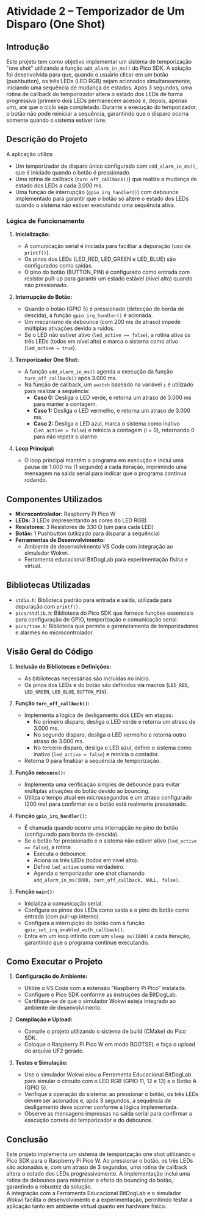 
# Atividade 2 – Temporizador de Um Disparo (One Shot)

## Introdução

Este projeto tem como objetivo implementar um sistema de temporização "one shot" utilizando a função `add_alarm_in_ms()` do Pico SDK. A solução foi desenvolvida para que, quando o usuário clicar em um botão (pushbutton), os três LEDs (LED RGB) sejam acionados simultaneamente, iniciando uma sequência de mudança de estados. Após 3 segundos, uma rotina de callback do temporizador altera o estado dos LEDs de forma progressiva (primeiro dois LEDs permanecem acesos e, depois, apenas um), até que o ciclo seja completado. Durante a execução do temporizador, o botão não pode reiniciar a sequência, garantindo que o disparo ocorra somente quando o sistema estiver livre.

## Descrição do Projeto

A aplicação utiliza:
- Um temporizador de disparo único configurado com `add_alarm_in_ms()`, que é iniciado quando o botão é pressionado.
- Uma rotina de callback (`turn_off_callback()`) que realiza a mudança de estado dos LEDs a cada 3.000 ms.
- Uma função de interrupção (`gpio_irq_handler()`) com debounce implementado para garantir que o botão só altere o estado dos LEDs quando o sistema não estiver executando uma sequência ativa.

### Lógica de Funcionamento

1. **Inicialização:**  
   - A comunicação serial é iniciada para facilitar a depuração (uso de `printf()`).
   - Os pinos dos LEDs (LED_RED, LED_GREEN e LED_BLUE) são configurados como saídas.
   - O pino do botão (BUTTON_PIN) é configurado como entrada com resistor pull-up para garantir um estado estável (nível alto) quando não pressionado.

2. **Interrupção do Botão:**  
   - Quando o botão (GPIO 5) é pressionado (detecção de borda de descida), a função `gpio_irq_handler()` é acionada.
   - Um mecanismo de debounce (com 200 ms de atraso) impede múltiplas ativações devido a ruídos.
   - Se o LED não estiver ativo (`led_active == false`), a rotina ativa os três LEDs (todos em nível alto) e marca o sistema como ativo (`led_active = true`).

3. **Temporizador One Shot:**  
   - A função `add_alarm_in_ms()` agenda a execução da função `turn_off_callback()` após 3.000 ms.
   - Na função de callback, um `switch` baseado na variável `i` é utilizado para realizar a sequência:
     - **Caso 0:** Desliga o LED verde, e retorna um atraso de 3.000 ms para manter a contagem.
     - **Caso 1:** Desliga o LED vermelho, e retorna um atraso de 3.000 ms.
     - **Caso 2:** Desliga o LED azul, marca o sistema como inativo (`led_active = false`) e reinicia a contagem (i = 0), retornando 0 para não repetir o alarme.
     
4. **Loop Principal:**  
   - O loop principal mantém o programa em execução e inclui uma pausa de 1.000 ms (1 segundo) a cada iteração, imprimindo uma mensagem na saída serial para indicar que o programa continua rodando.

## Componentes Utilizados

- **Microcontrolador:** Raspberry Pi Pico W
- **LEDs:** 3 LEDs (representando as cores do LED RGB)
- **Resistores:** 3 Resistores de 330 Ω (um para cada LED)
- **Botão:** 1 Pushbutton (utilizado para disparar a sequência)
- **Ferramentas de Desenvolvimento:**
  - Ambiente de desenvolvimento VS Code com integração ao simulador Wokwi.
  - Ferramenta educacional BitDogLab para experimentação física e virtual.

## Bibliotecas Utilizadas

- `stdio.h`: Biblioteca padrão para entrada e saída, utilizada para depuração com `printf()`.
- `pico/stdlib.h`: Biblioteca do Pico SDK que fornece funções essenciais para configuração de GPIO, temporização e comunicação serial.
- `pico/time.h`: Biblioteca que permite o gerenciamento de temporizadores e alarmes no microcontrolador.
  
## Visão Geral do Código

1. **Inclusão de Bibliotecas e Definições:**
   - As bibliotecas necessárias são incluídas no início.
   - Os pinos dos LEDs e do botão são definidos via macros (`LED_RED`, `LED_GREEN`, `LED_BLUE`, `BUTTON_PIN`).

2. **Função `turn_off_callback()`:**
   - Implementa a lógica de desligamento dos LEDs em etapas:
     - No primeiro disparo, desliga o LED verde e retorna um atraso de 3.000 ms.
     - No segundo disparo, desliga o LED vermelho e retorna outro atraso de 3.000 ms.
     - No terceiro disparo, desliga o LED azul, define o sistema como inativo (`led_active = false`) e reinicia o contador.
   - Retorna 0 para finalizar a sequência de temporização.

3. **Função `debounce()`:**
   - Implementa uma verificação simples de debounce para evitar múltiplas ativações do botão devido ao bouncing.
   - Utiliza o tempo atual em microssegundos e um atraso configurado (200 ms) para confirmar se o botão está realmente pressionado.

4. **Função `gpio_irq_handler()`:**
   - É chamada quando ocorre uma interrupção no pino do botão (configurado para borda de descida).
   - Se o botão for pressionado e o sistema não estiver ativo (`led_active == false`), a rotina:
     - Executa o debounce.
     - Aciona os três LEDs (todos em nível alto).
     - Define `led_active` como verdadeiro.
     - Agenda o temporizador one shot chamando `add_alarm_in_ms(3000, turn_off_callback, NULL, false)`.

5. **Função `main()`:**
   - Inicializa a comunicação serial.
   - Configura os pinos dos LEDs como saída e o pino do botão como entrada (com pull-up interno).
   - Configura a interrupção do botão com a função `gpio_set_irq_enabled_with_callback()`.
   - Entra em um loop infinito com um `sleep_ms(1000)` a cada iteração, garantindo que o programa continue executando.

## Como Executar o Projeto

1. **Configuração do Ambiente:**
   - Utilize o VS Code com a extensão “Raspberry Pi Pico” instalada.
   - Configure o Pico SDK conforme as instruções da BitDogLab.
   - Certifique-se de que o simulador Wokwi esteja integrado ao ambiente de desenvolvimento.

2. **Compilação e Upload:**
   - Compile o projeto utilizando o sistema de build (CMake) do Pico SDK.
   - Coloque o Raspberry Pi Pico W em modo BOOTSEL e faça o upload do arquivo UF2 gerado.

3. **Testes e Simulação:**
   - Use o simulador Wokwi e/ou a Ferramenta Educacional BitDogLab para simular o circuito com o LED RGB (GPIO 11, 12 e 13) e o Botão A (GPIO 5).
   - Verifique a operação do sistema: ao pressionar o botão, os três LEDs devem ser acionados e, após 3 segundos, a sequência de desligamento deve ocorrer conforme a lógica implementada.
   - Observe as mensagens impressas na saída serial para confirmar a execução correta do temporizador e do debounce.

## Conclusão

Este projeto implementa um sistema de temporização one shot utilizando o Pico SDK para o Raspberry Pi Pico W. Ao pressionar o botão, os três LEDs são acionados e, com um atraso de 3 segundos, uma rotina de callback altera o estado dos LEDs progressivamente. A implementação inclui uma rotina de debounce para minimizar o efeito do bouncing do botão, garantindo a robustez da solução.  
A integração com a Ferramenta Educacional BitDogLab e o simulador Wokwi facilita o desenvolvimento e a experimentação, permitindo testar a aplicação tanto em ambiente virtual quanto em hardware físico.
